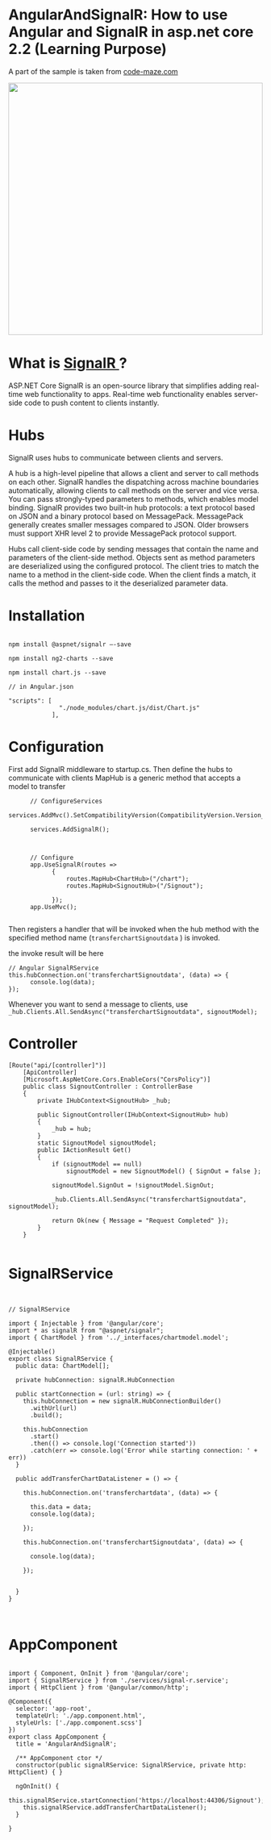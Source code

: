 # AngularAndSignalR: How to use Angular and SignalR in asp.net core 2.2 (Learning Purpose)


A part of the sample is taken from <a href='https://code-maze.com/netcore-signalr-angular/'> code-maze.com </a>


  <img
       width="100%" height="500px"
       src="https://raw.githubusercontent.com/younos1986/AngularAndSignalR/master/docs/videos/AngularAndSignalR.gif" type="video/mp4" />
      


# What is <a href='https://docs.microsoft.com/en-us/aspnet/core/signalr/introduction?view=aspnetcore-2.2'> SignalR </a>?

ASP.NET Core SignalR is an open-source library that simplifies adding real-time web functionality to apps. Real-time web functionality enables server-side code to push content to clients instantly.


# Hubs

SignalR uses hubs to communicate between clients and servers.

A hub is a high-level pipeline that allows a client and server to call methods on each other. SignalR handles the dispatching across machine boundaries automatically, allowing clients to call methods on the server and vice versa. You can pass strongly-typed parameters to methods, which enables model binding. SignalR provides two built-in hub protocols: a text protocol based on JSON and a binary protocol based on MessagePack. MessagePack generally creates smaller messages compared to JSON. Older browsers must support XHR level 2 to provide MessagePack protocol support.

Hubs call client-side code by sending messages that contain the name and parameters of the client-side method. Objects sent as method parameters are deserialized using the configured protocol. The client tries to match the name to a method in the client-side code. When the client finds a match, it calls the method and passes to it the deserialized parameter data.


# Installation

```

npm install @aspnet/signalr –-save

npm install ng2-charts --save

npm install chart.js --save

// in Angular.json 

"scripts": [
              "./node_modules/chart.js/dist/Chart.js"
            ],

```

# Configuration 

First add SignalR middleware to startup.cs. Then define the hubs to communicate with clients
MapHub is a generic method that accepts a model to transfer
```
      // ConfigureServices
      services.AddMvc().SetCompatibilityVersion(CompatibilityVersion.Version_2_2);

      services.AddSignalR();
      
      
      
      // Configure
      app.UseSignalR(routes =>
            {
                routes.MapHub<ChartHub>("/chart");
                routes.MapHub<SignoutHub>("/Signout");

            });
      app.UseMvc();
            
```

Then registers a handler that will be invoked when the hub method with the specified method name (`transferchartSignoutdata` ) is invoked.

the invoke result will be here
```
// Angular SignalRService
this.hubConnection.on('transferchartSignoutdata', (data) => {
      console.log(data);
});

```

Whenever you want to send a message to clients, use `_hub.Clients.All.SendAsync("transferchartSignoutdata", signoutModel);`


# Controller

```
[Route("api/[controller]")]
    [ApiController]
    [Microsoft.AspNetCore.Cors.EnableCors("CorsPolicy")]
    public class SignoutController : ControllerBase
    {
        private IHubContext<SignoutHub> _hub;

        public SignoutController(IHubContext<SignoutHub> hub)
        {
            _hub = hub;
        }
        static SignoutModel signoutModel;
        public IActionResult Get()
        {
            if (signoutModel == null)
                signoutModel = new SignoutModel() { SignOut = false };

            signoutModel.SignOut = !signoutModel.SignOut;

            _hub.Clients.All.SendAsync("transferchartSignoutdata", signoutModel);

            return Ok(new { Message = "Request Completed" });
        }
    }


```

# SignalRService

```


// SignalRService

import { Injectable } from '@angular/core';
import * as signalR from "@aspnet/signalr";
import { ChartModel } from '../_interfaces/chartmodel.model';

@Injectable()
export class SignalRService {
  public data: ChartModel[];

  private hubConnection: signalR.HubConnection

  public startConnection = (url: string) => {
    this.hubConnection = new signalR.HubConnectionBuilder()
      .withUrl(url)
      .build();

    this.hubConnection
      .start()
      .then(() => console.log('Connection started'))
      .catch(err => console.log('Error while starting connection: ' + err))
  }

  public addTransferChartDataListener = () => {

    this.hubConnection.on('transferchartdata', (data) => {

      this.data = data;
      console.log(data);

    });

    this.hubConnection.on('transferchartSignoutdata', (data) => {

      console.log(data);

    });


  }
}



```


# AppComponent

```

import { Component, OnInit } from '@angular/core';
import { SignalRService } from './services/signal-r.service';
import { HttpClient } from '@angular/common/http';

@Component({
  selector: 'app-root',
  templateUrl: './app.component.html',
  styleUrls: ['./app.component.scss']
})
export class AppComponent {
  title = 'AngularAndSignalR';

  /** AppComponent ctor */
  constructor(public signalRService: SignalRService, private http: HttpClient) { }

  ngOnInit() {
    this.signalRService.startConnection('https://localhost:44306/Signout');
    this.signalRService.addTransferChartDataListener();
  }

}



```


